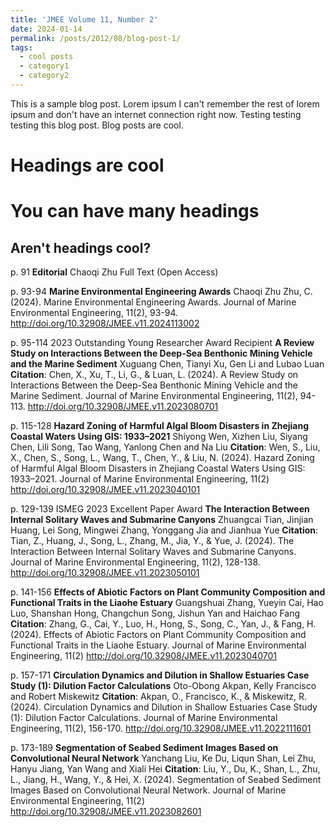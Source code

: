 ```yaml
---
title: 'JMEE Volume 11, Number 2'
date: 2024-01-14
permalink: /posts/2012/08/blog-post-1/
tags:
  - cool posts
  - category1
  - category2
---
```


This is a sample blog post. Lorem ipsum I can't remember the rest of lorem ipsum and don't have an internet connection right now. Testing testing testing this blog post. Blog posts are cool.

Headings are cool
======

You can have many headings
======

Aren't headings cool?
------

p. 91
**Editorial**
Chaoqi Zhu
Full Text (Open Access)

p. 93-94
**Marine Environmental Engineering Awards**
Chaoqi Zhu
Zhu, C. (2024). Marine Environmental Engineering Awards. Journal of Marine Environmental Engineering, 11(2), 93-94. http://doi.org/10.32908/JMEE.v11.2024113002

p. 95-114
2023 Outstanding Young Researcher Award Recipient
**A Review Study on Interactions Between the Deep-Sea Benthonic Mining Vehicle and the Marine Sediment**
Xuguang Chen, Tianyi Xu, Gen Li and Lubao Luan
**Citation**: Chen, X., Xu, T., Li, G., & Luan, L. (2024). A Review Study on Interactions Between the Deep-Sea Benthonic Mining Vehicle and the Marine Sediment. Journal of Marine Environmental Engineering, 11(2), 94-113. http://doi.org/10.32908/JMEE.v11.2023080701

p. 115-128
**Hazard Zoning of Harmful Algal Bloom Disasters in Zhejiang Coastal Waters Using GIS: 1933–2021**
Shiyong Wen, Xizhen Liu, Siyang Chen, Lili Song, Tao Wang, Yanlong Chen and Na Liu
**Citation**: Wen, S., Liu, X., Chen, S., Song, L., Wang, T., Chen, Y., & Liu, N. (2024). Hazard Zoning of Harmful Algal Bloom Disasters in Zhejiang Coastal Waters Using GIS: 1933–2021. Journal of Marine Environmental Engineering, 11(2) http://doi.org/10.32908/JMEE.v11.2023040101

p. 129-139
ISMEG 2023 Excellent Paper Award
**The Interaction Between Internal Solitary Waves and Submarine Canyons**
Zhuangcai Tian, Jinjian Huang, Lei Song, Mingwei Zhang, Yonggang Jia and Jianhua Yue
**Citation**: Tian, Z., Huang, J., Song, L., Zhang, M., Jia, Y., & Yue, J. (2024). The Interaction Between Internal Solitary Waves and Submarine Canyons. Journal of Marine Environmental Engineering, 11(2), 128-138. http://doi.org/10.32908/JMEE.v11.2023050101

p. 141-156
**Effects of Abiotic Factors on Plant Community Composition and Functional Traits in the Liaohe Estuary**
Guangshuai Zhang, Yueyin Cai, Hao Luo, Shanshan Hong, Changchun Song, Jishun Yan and Haichao Fang
**Citation**: Zhang, G., Cai, Y., Luo, H., Hong, S., Song, C., Yan, J., & Fang, H. (2024). Effects of Abiotic Factors on Plant Community Composition and Functional Traits in the Liaohe Estuary. Journal of Marine Environmental Engineering, 11(2) http://doi.org/10.32908/JMEE.v11.2023040701

p. 157-171
**Circulation Dynamics and Dilution in Shallow Estuaries Case Study (1): Dilution Factor Calculations**
Oto-Obong Akpan, Kelly Francisco and Robert Miskewitz
**Citation**: Akpan, O., Francisco, K., & Miskewitz, R. (2024). Circulation Dynamics and Dilution in Shallow Estuaries Case Study (1): Dilution Factor Calculations. Journal of Marine Environmental Engineering, 11(2), 156-170. http://doi.org/10.32908/JMEE.v11.2022111601

p. 173-189
**Segmentation of Seabed Sediment Images Based on Convolutional Neural Network**
Yanchang Liu, Ke Du, Liqun Shan, Lei Zhu, Hanyu Jiang, Yan Wang and Xiali Hei
**Citation**: Liu, Y., Du, K., Shan, L., Zhu, L., Jiang, H., Wang, Y., & Hei, X. (2024). Segmentation of Seabed Sediment Images Based on Convolutional Neural Network. Journal of Marine Environmental Engineering, 11(2) http://doi.org/10.32908/JMEE.v11.2023082601
